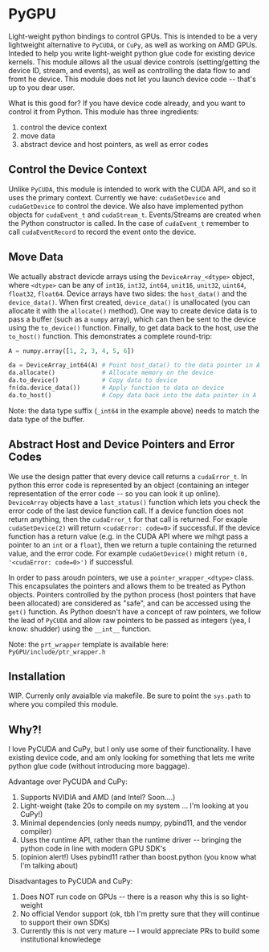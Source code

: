 # PyGPU

Light-weight python bindings to control GPUs. This is intended to be a very
lightweight alternative to `PyCUDA`, or `CuPy`, as well as working on AMD GPUs.
Inteded to help you write light-weight python glue code for existing device
kernels. This module allows all the usual device controls (setting/getting the
device ID, stream, and events), as well as controlling the data flow to and
fromt he device. This module does not let you launch device code -- that's up to
you dear user.

What is this good for? If you have device code already, and you want to control
it from Python. This module has three ingredients:
1. control the device context
2. move data
3. abstract device and host pointers, as well as error codes

## Control the Device Context

Unlike `PyCUDA`, this module is intended to work with the CUDA API, and so it
uses the primary context. Currently we have: `cudaSetDevice` and `cudaGetDevice`
to control the device. We also have implemented python objects for `cudaEvent_t`
and `cudaStream_t`. Events/Streams are created when the Python constructor is
called. In the case of `cudaEvent_t` remember to call `cudaEventRecord` to
record the event onto the device.

## Move Data

We actually abstract devicde arrays using the `DeviceArray_<dtype>` object,
where `<dtype>` can be any of `int16`, `int32`, `int64`, `unit16`, `unit32`,
`uint64`, `float32`, `float64`. Device arrays have two sides: the `host_data()`
and the `device_data()`. When first created, `device_data()` is unallocated (you
can allocate it with the `allocate()` method). One way to create device data is
to pass a buffer (such as a `numpy` array), which can then be sent to the device
using the `to_device()` function. Finally, to get data back to the host, use the
`to_host()` function. This demonstrates a complete round-trip:

```python
A = numpy.array([1, 2, 3, 4, 5, 6])

da = DeviceArray_int64(A) # Point host_data() to the data pointer in A
da.allocate()             # Allocate memory on the device
da.to_device()            # Copy data to device
fn(da.device_data())      # Apply function to data on device
da.to_host()              # Copy data back into the data pointer in A
```

Note: the data type suffix (`_int64` in the example above) needs to match the
data type of the buffer.

## Abstract Host and Device Pointers and Error Codes

We use the design patter that every device call returns a `cudaError_t`. In
python this error code is represented by an object (containing an integer
representation of the error code -- so you can look it up online). `DeviceArray`
objects have a `last_status()` function which lets you check the error code of
the last device function call. If a device function does not return anything,
then the `cudaError_t` for that call is returned. For exaple `cudaSetDevice(2)`
will return `<cudaError: code=0>` if successful. If the device function has a
return value (e.g. in the CUDA API where we mihgt pass a pointer to an `int` or
a `float`),  then we return a tuple containing the returned value, and the error
code. For example `cudaGetDevice()` might return `(0, '<cudaError: code=0>')` if
successful.

In order to pass aroudn pointers, we use a `pointer_wrapper_<dtype>` class. This
encapsulates the pointers and allows them to be treated as Python objects.
Pointers controlled by the python process (host pointers that have been
allocated) are considered as "safe", and can be accessed using the `get()`
function. As Python doesn't have a concept of raw pointers, we follow the lead
of `PyCUDA` and allow raw pointers to be passed as integers (yea, I know:
shudder) using the `__int__` function.

Note: the `prt_wrapper` template is available here:
`PyGPU/include/ptr_wrapper.h`

## Installation

WIP. Currenly only avaialble via makefile. Be sure to point the `sys.path` to
where you compiled this module.

## Why?!

I love PyCUDA and CuPy, but I only use some of their functionality. I have
existing device code, and am only looking for something that lets me write
python glue code (without introducing more baggage).

Advantage over PyCUDA and CuPy:

1. Supports NVIDIA and AMD (and Intel? Soon....)
2. Light-weight (take 20s to compile on my system ... I'm looking at you CuPy!)
3. Minimal dependencies (only needs numpy, pybind11, and the vendor compiler)
4. Uses the runtime API, rather than the runtime driver -- bringing the python
   code in line with modern GPU SDK's
5. (opinion alert!) Uses pybind11 rather than boost.python (you know what I'm
   talking about)

Disadvantages to PyCUDA and CuPy:

1. Does NOT run code on GPUs -- there is a reason why this is so light-weight
2. No official Vendor support (ok, tbh I'm pretty sure that they will continue
   to support their own SDKs)
3. Currently this is not very mature -- I would appreciate PRs to build some
   institutional knowledege